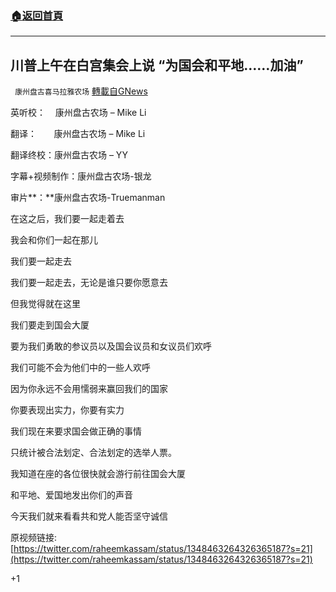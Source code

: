 ###  [:house:返回首頁](https://github.com/ourhimalayas/txt)
---

## 川普上午在白宫集会上说 &#8220;为国会和平地&#8230;&#8230;加油&#8221;
` 康州盘古喜马拉雅农场` [轉載自GNews](https://gnews.org/zh-hans/744238/)

英听校：    康州盘古农场 – Mike Li

翻译：       康州盘古农场 – Mike Li

翻译终校：康州盘古农场 – YY

字幕+视频制作：康州盘古农场-银龙

审片**：**康州盘古农场-Truemanman



在这之后，我们要一起走着去

我会和你们一起在那儿

我们要一起走去

我们要一起走去，无论是谁只要你愿意去

但我觉得就在这里

我们要走到国会大厦

要为我们勇敢的参议员以及国会议员和女议员们欢呼

我们可能不会为他们中的一些人欢呼

因为你永远不会用懦弱来赢回我们的国家

你要表现出实力，你要有实力

我们现在来要求国会做正确的事情

只统计被合法划定、合法划定的选举人票。

我知道在座的各位很快就会游行前往国会大厦

和平地、爱国地发出你们的声音

今天我们就来看看共和党人能否坚守诚信

原视频链接: [https://twitter.com/raheemkassam/status/1348463264326365187?s=21](https://twitter.com/raheemkassam/status/1348463264326365187?s=21)

+1
